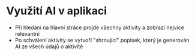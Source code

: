 # Využití AI v aplikaci
- Při hledání na hlavní stráce projde všechny aktivity a zobrazí nejvíce relevantní
- Po schválení aktivity se vytvoří "shrnující" popisek, který je generován AI ze všech údajů o aktivitě

